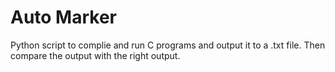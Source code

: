# Auto Marker

Python script to complie and run C programs and output it to a .txt file. Then compare the output with the right output.
